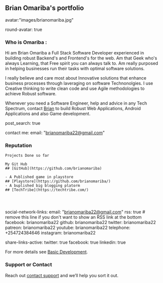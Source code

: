 ## Brian Omariba's portfolio

avatar:"images/brianomariba.jpg"

round-avatar: true

### Who is Omariba :

Hi am Brian Omariba a Full Stack Software Developer  experienced in building robust Backend's and Frontend's for the web. Am that Geek who's always Learning,
that Free spirit you can always talk to. Am really purposed in helping businesses run their tasks with optimal software solutions.

I really believe and care most about Innovative solutions that enhance business processes through laveraging on software Technonolgies.
I use Creative thinking to write clean code and use Agile methodologies to achieve Robust software. 

Whenever you need a Software Engineer, help and advice in any Tech Spectrum, contact [Brian](https://twitter.com/brianomariba) to build Robust
Web Applications, Android Applications  and also Game development.


post_search: true

contact me: email: "brianomariba22@gmail.com"

### Reputation

```Reputation
Projects Done so far

My Git Hub 
## [GitHub](https://github.com/brianomariba)

- A Published game in playstore
## [Playstore](https://github.com/brianomariba/)
- A buplished big blogging platorm
## [TechTribe](https://techtribe.com/)




```
social-network-links:
  email: "brianomariba22@gmail.com"
  rss: true  # remove this line if you don't want to show an RSS link at the bottom
  facebook: brianomariba22
  github: brianomariba22
  twitter: brianomariba22
  patreon: brianomariba22
  youtube: brianomariba22
  telephone: +254724384646
  instagram: brianomariba22
  
  
  share-links-active:
  twitter: true
  facebook: true
  linkedin: true

For more details see [Basic Development](https://docs.github.com/en/github/writing-on-github/getting-started-with-writing-and-formatting-on-github/basic-writing-and-formatting-syntax).


### Support or Contact

Reach out [contact support](https://t.me/brianomariba) and we’ll help you sort it out.
